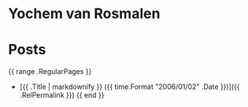 # Yochem van Rosmalen

# Posts
{{ range .RegularPages }}
- [{{ .Title | markdownify }} ({{ time.Format "2006/01/02" .Date }})]({{ .RelPermalink }})
{{ end }}
